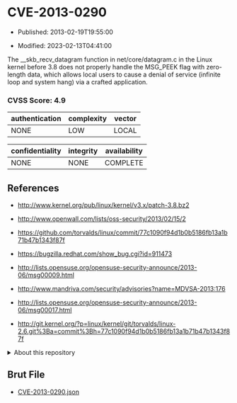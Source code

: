 # CVE-2013-0290

- Published: 2013-02-19T19:55:00

- Modified: 2023-02-13T04:41:00

The __skb_recv_datagram function in net/core/datagram.c in the Linux kernel before 3.8 does not properly handle the MSG_PEEK flag with zero-length data, which allows local users to cause a denial of service (infinite loop and system hang) via a crafted application.

### CVSS Score: **4.9**

| authentication | complexity | vector |
| --- | --- | --- |
| NONE | LOW | LOCAL |

| confidentiality | integrity | availability |
| --- | --- | --- |
| NONE | NONE | COMPLETE |

## References

* http://www.kernel.org/pub/linux/kernel/v3.x/patch-3.8.bz2

* http://www.openwall.com/lists/oss-security/2013/02/15/2

* https://github.com/torvalds/linux/commit/77c1090f94d1b0b5186fb13a1b71b47b1343f87f

* https://bugzilla.redhat.com/show_bug.cgi?id=911473

* http://lists.opensuse.org/opensuse-security-announce/2013-06/msg00009.html

* http://www.mandriva.com/security/advisories?name=MDVSA-2013:176

* http://lists.opensuse.org/opensuse-security-announce/2013-06/msg00017.html

* http://git.kernel.org/?p=linux/kernel/git/torvalds/linux-2.6.git%3Ba=commit%3Bh=77c1090f94d1b0b5186fb13a1b71b47b1343f87f

<details>
<summary>About this repository</summary> 

  This repository is part of the project [Live Hack CVE](https://github.com/Live-Hack-CVE). Main website can be found [www.live-hack.org](https://www.live-hack.org) 
  
  Made by [Sn0wAlice](https://github.com/Sn0wAlice) for the people that care about security and need to have a feed of the latest CVEs. Hope you enjoy it, don't forget to star the repo and follow me on [Twitter](https://twitter.com/Sn0wAlice) and [Github](https://github.com/Sn0wAlice). And that is my [personnal website](https://www.alice-snow.me/)

  - [Home Page](https://github.com/Live-Hack-CVE)
  - [Framework](https://github.com/Live-Hack-CVE/cve-framework)
  - [CVE database](https://github.com/Live-Hack-CVE/full_database)
  - [Changelog](https://github.com/Live-Hack-CVE/Changelog)
</details>

## Brut File

* [CVE-2013-0290.json](https://raw.githubusercontent.com/Live-Hack-CVE/full_database/main/cves/2013/CVE-2013-0290.json)

